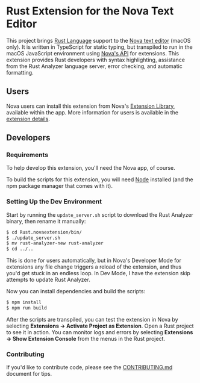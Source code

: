# Rust Extension for the Nova Text Editor

This project brings [Rust Language](https://www.rust-lang.org/) support to the [Nova text editor](https://nova.app/) (macOS only). It is written in TypeScript for static typing, but transpiled to run in the macOS JavaScript environment using [Nova's API](https://docs.nova.app/) for extensions. This extension provides Rust developers with syntax highlighting, assistance from the Rust Analyzer language server, error checking, and automatic formatting.

## Users

Nova users can install this extension from Nova's [Extension Library](https://extensions.panic.com/), available within the app. More information for users is available in the [extension details](https://github.com/kilbd/nova-rust/blob/main/Rust.novaextension/README.md).

## Developers

### Requirements

To help develop this extension, you'll need the Nova app, of course.

To build the scripts for this extension, you will need [Node](https://nodejs.org/) installed (and the npm package manager that comes with it).

### Setting Up the Dev Environment

Start by running the `update_server.sh` script to download the Rust Analyzer binary, then rename it manually:

```bash
$ cd Rust.novaextension/bin/
$ ./update_server.sh
$ mv rust-analyzer-new rust-analyzer
$ cd ../..
```

This is done for users automatically, but in Nova's Developer Mode for extensions any file change triggers a reload of the extension, and thus you'd get stuck in an endless loop. In Dev Mode, I have the extension skip attempts to update Rust Analyzer.

Now you can install dependencies and build the scripts:

```bash
$ npm install
$ npm run build
```

After the scripts are transpiled, you can test the extension in Nova by selecting **Extensions -> Activate Project as Extension**. Open a Rust project to see it in action. You can monitor logs and errors by selecting **Extensions -> Show Extension Console** from the menus in the Rust project.

### Contributing

If you'd like to contribute code, please see the [CONTRIBUTING.md](https://github.com/kilbd/nova-rust/blob/main/CONTRIBUTING.md) document for tips.
